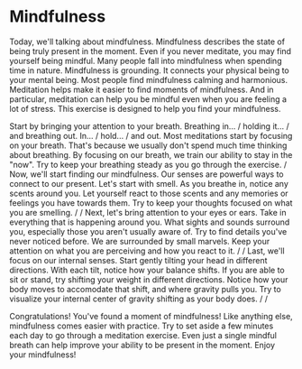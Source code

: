 # Mindfulness
Today, we'll talking about mindfulness.
Mindfulness describes the state of being truly present in the moment.
Even if you never meditate, you may find yourself being mindful.
Many people fall into mindfulness when spending time in nature.
Mindfulness is grounding. It connects your physical being to your mental being.
Most people find mindfulness calming and harmonious.
Meditation helps make it easier to find moments of mindfulness.
And in particular, meditation can help you be mindful even when you are feeling a lot of stress.
This exercise is designed to help you find your mindfulness.

Start by bringing your attention to your breath.
Breathing in... / holding it... / and breathing out.
In... / hold... / and out.
Most meditations start by focusing on your breath.
That's because we usually don't spend much time thinking about breathing. 
By focusing on our breath, we train our ability to stay in the "now".
Try to keep your breathing steady as you go through the exercise.
/
Now, we'll start finding our mindfulness.
Our senses are powerful ways to connect to our present. Let's start with smell. 
As you breathe in, notice any scents around you. 
Let yourself react to those scents and any memories or feelings you have towards them.
Try to keep your thoughts focused on what you are smelling.
/
/
Next, let's bring attention to your eyes or ears.
Take in everything that is happening around you.
What sights and sounds surround you, especially those you aren't usually aware of.
Try to find details you've never noticed before. We are surrounded by small marvels.
Keep your attention on what you are perceiving and how you react to it.
/
/
Last, we'll focus on our internal senses.
Start gently tilting your head in different directions.
With each tilt, notice how your balance shifts.
If you are able to sit or stand, try shifting your weight in different directions.
Notice how your body moves to accomodate that shift, and where gravity pulls you.
Try to visualize your internal center of gravity shifting as your body does.
/
/

Congratulations! You've found a moment of mindfulness!
Like anything else, mindfulness comes easier with practice.
Try to set aside a few minutes each day to go through a meditation exercise.
Even just a single mindful breath can help improve your ability to be present in the moment.
Enjoy your mindfulness!

[_meta:author]:- "Kip"
[_meta:tags]:- "knowledge,mindfulness"